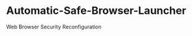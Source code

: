 Automatic-Safe-Browser-Launcher
===============================

Web Browser Security Reconfiguration